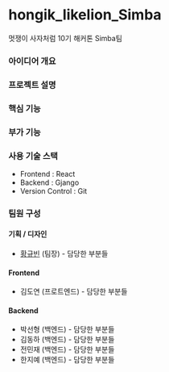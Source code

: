 # hongik_likelion_Simba

멋쟁이 사자처럼 10기 해커톤 Simba팀 

### 아이디어 개요

### 프로젝트 설명

### 핵심 기능

### 부가 기능

### 사용 기술 스택
- Frontend : React
- Backend : Gjango
- Version Control : Git

### 팀원 구성
#### 기획 / 디자인
- [황규빈](https://github.com/KyubinHwang) (팀장) - 담당한 부분들

#### Frontend
- 김도연 (프로트엔드) - 담당한 부분들

#### Backend
- 박선형 (백엔드) - 담당한 부분들
- 김동하 (백엔드) - 담당한 부분들
- 전민재 (백엔드) - 담당한 부분들
- 한지예 (백엔드) - 담당한 부분들
